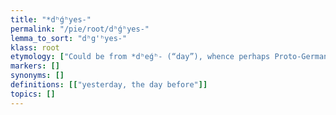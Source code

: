```yaml
---
title: "*dʰǵʰyes-"
permalink: "/pie/root/dʰǵʰyes-"
lemma_to_sort: "dʰg'ʰyes-"
klass: root
etymology: ["Could be from *dʰeǵʰ- (“day”), whence perhaps Proto-Germanic *dagaz."]
markers: []
synonyms: []
definitions: [["yesterday, the day before"]]
topics: []
---
```


